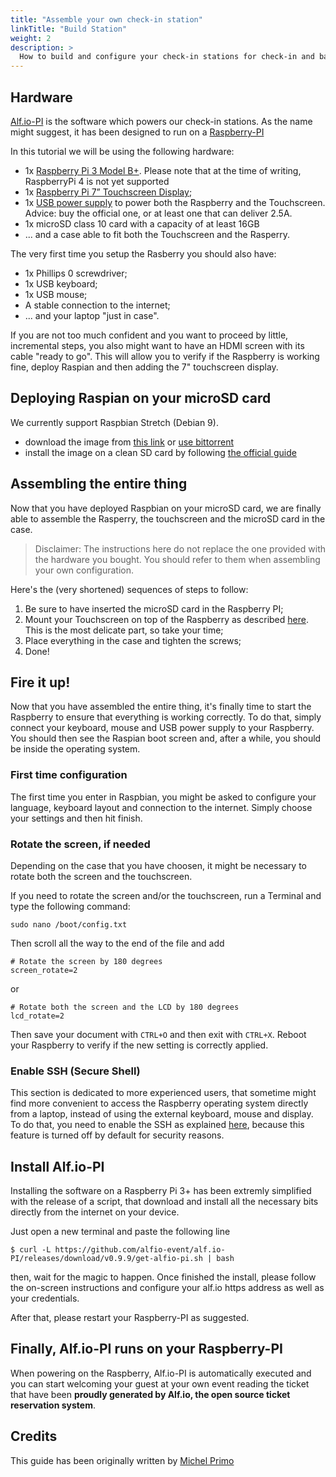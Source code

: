 ```yaml
---
title: "Assemble your own check-in station"
linkTitle: "Build Station"
weight: 2
description: >
  How to build and configure your check-in stations for check-in and badge printing
---
```


## Hardware

[Alf.io-PI](https://github.com/alfio-event/alf.io-PI) is the software which powers our check-in stations. As the name might suggest, it has been designed to run on a [Raspberry-PI](https://www.raspberrypi.org/)

In this tutorial we will be using the following hardware:

- 1x [Raspberry Pi 3 Model B+](https://www.raspberrypi.org/products/raspberry-pi-3-model-b-plus/). Please note that at the time of writing, RaspberryPi 4 is not yet supported
- 1x [Raspberry Pi 7” Touchscreen Display](https://www.raspberrypi.org/products/raspberry-pi-touch-display/);
- 1x [USB power supply](https://www.raspberrypi.org/products/raspberry-pi-universal-power-supply/) to power both the Raspberry and the Touchscreen. Advice: buy the official one, or at least one that can deliver 2.5A.
- 1x microSD class 10 card with a capacity of at least 16GB
- ... and a case able to fit both the Touchscreen and the Rasperry.


The very first time you setup the Rasberry you should also have:

- 1x Phillips 0 screwdriver;
- 1x USB keyboard;
- 1x USB mouse;
- A stable connection to the internet;
- ... and your laptop "just in case".

If you are not too much confident and you want to proceed by little, incremental steps, you also might want to have an HDMI screen with its cable "ready to go". This will allow you to verify if the Raspberry is working fine, deploy Raspian and then adding the 7" touchscreen display. 

## Deploying Raspian on your microSD card

We currently support Raspbian Stretch (Debian 9). 

- download the image from [this link](https://downloads.raspberrypi.org/raspbian/images/raspbian-2019-04-09/2019-04-08-raspbian-stretch.zip) or [use bittorrent](https://downloads.raspberrypi.org/raspbian/images/raspbian-2019-04-09/2019-04-08-raspbian-stretch.zip.torrent)
- install the image on a clean SD card by following [the official guide](https://www.raspberrypi.org/documentation/installation/installing-images/)


## Assembling the entire thing

Now that you have deployed Raspbian on your microSD card, we are finally able to assemble the Rasperry, the touchscreen and the microSD card in the case.

> Disclaimer: The instructions here do not replace the one provided with the hardware you bought. You should refer to them when assembling your own configuration.

Here's the (very shortened) sequences of steps to follow:
1. Be sure to have inserted the microSD card in the Raspberry PI;
1. Mount your Touchscreen on top of the Raspberry as described [here](https://www.element14.com/community/docs/DOC-78156/l/raspberry-pi-7-touchscreen-display). This is the most delicate part, so take your time;
1. Place everything in the case and tighten the screws;
1. Done!

## Fire it up!

Now that you have assembled the entire thing, it's finally time to start the Raspberry to ensure that everything is working correctly. To do that, simply connect your keyboard, mouse and USB power supply to your Raspberry. You should then see the Raspian boot screen and, after a while, you should be inside the operating system.

### First time configuration

The first time you enter in Raspbian, you might be asked to configure your language, keyboard layout and connection to the internet. Simply choose your settings and then hit finish.

### Rotate the screen, if needed

Depending on the case that you have choosen, it might be necessary to rotate both the screen and the touchscreen. 

If you need to rotate the screen and/or the touchscreen, run a Terminal and type the following command:

```
sudo nano /boot/config.txt
```

Then scroll all the way to the end of the file and add

```
# Rotate the screen by 180 degrees
screen_rotate=2
```

or

```
# Rotate both the screen and the LCD by 180 degrees
lcd_rotate=2
```

Then save your document with `CTRL+O` and then exit with `CTRL+X`. Reboot your Raspberry to verify if the new setting is correctly applied.

### Enable SSH (Secure Shell)

This section is dedicated to more experienced users, that sometime might find more convenient to access the Raspberry operating system directly from a laptop, instead of using the external keyboard, mouse and display. To do that, you need to enable the SSH as explained [here](https://www.raspberrypi.org/documentation/remote-access/ssh/), because this feature is turned off by default for security reasons.

## Install Alf.io-PI

Installing the software on a Raspberry Pi 3+ has been extremly simplified with the release of a script, that download and install all the necessary bits directly from the internet on your device.

Just open a new terminal and paste the following line

```
$ curl -L https://github.com/alfio-event/alf.io-PI/releases/download/v0.9.9/get-alfio-pi.sh | bash
````

then, wait for the magic to happen. Once finished the install, please follow the on-screen instructions and configure your alf.io https address as well as your credentials. 

After that, please restart your Raspberry-PI as suggested.

## Finally, Alf.io-PI runs on your Raspberry-PI

When powering on the Raspberry, Alf.io-PI is automatically executed and you can start welcoming your guest at your own event reading the ticket that have been **proudly generated by Alf.io, the open source ticket reservation system**.

## Credits

This guide has been originally written by [Michel Primo](https://twitter.com/mfprimo)
